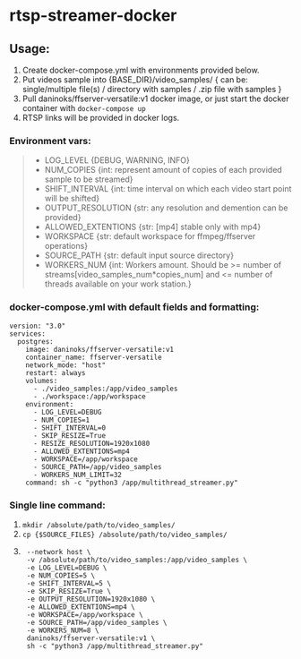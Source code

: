 # rtsp-streamer-docker

## Usage:

1. Create docker-compose.yml with environments provided below.
2. Put videos sample into {BASE_DIR}/video_samples/ { can be: single/multiple file(s) / directory with samples / .zip file with samples }
3. Pull daninoks/ffserver-versatile:v1 docker image, or just start the docker container with `docker-compose up`
4. RTSP links will be provided in docker logs.

### Environment vars:

> - LOG_LEVEL {DEBUG, WARNING, INFO}
> - NUM_COPIES {int: represent amount of copies of each provided sample to be streamed}
> - SHIFT_INTERVAL {int: time interval on which each video start point will be shifted}
> - OUTPUT_RESOLUTION {str: any resolution and demention can be provided}
> - ALLOWED_EXTENTIONS {str: [mp4] stable only with mp4}
> - WORKSPACE {str: default workspace for ffmpeg/ffserver operations}
> - SOURCE_PATH {str: default input source directory}
> - WORKERS_NUM {int: Workers amount. Should be >= number of streams[video_samples_num*copies_num] and <= number of threads available on your work station.}

### docker-compose.yml with default fields and formatting:

```
version: "3.0"
services:
  postgres:
    image: daninoks/ffserver-versatile:v1
    container_name: ffserver-versatile
    network_mode: "host"
    restart: always
    volumes:
      - ./video_samples:/app/video_samples
      - ./workspace:/app/workspace
    environment:
      - LOG_LEVEL=DEBUG
      - NUM_COPIES=1
      - SHIFT_INTERVAL=0
      - SKIP_RESIZE=True
      - RESIZE_RESOLUTION=1920x1080
      - ALLOWED_EXTENTIONS=mp4
      - WORKSPACE=/app/workspace
      - SOURCE_PATH=/app/video_samples
      - WORKERS_NUM_LIMIT=32
    command: sh -c "python3 /app/multithread_streamer.py"
```

### Single line command:

1.  `mkdir /absolute/path/to/video_samples/`
2.  `cp {$SOURCE_FILES} /absolute/path/to/video_samples/`
3.  ```docker run -d --name ffserver-versatile \
     --network host \
     -v /absolute/path/to/video_samples:/app/video_samples \
     -e LOG_LEVEL=DEBUG \
     -e NUM_COPIES=5 \
     -e SHIFT_INTERVAL=5 \
     -e SKIP_RESIZE=True \
     -e OUTPUT_RESOLUTION=1920x1080 \
     -e ALLOWED_EXTENTIONS=mp4 \
     -e WORKSPACE=/app/workspace \
     -e SOURCE_PATH=/app/video_samples \
     -e WORKERS_NUM=8 \
     daninoks/ffserver-versatile:v1 \
     sh -c "python3 /app/multithread_streamer.py"
    ```
